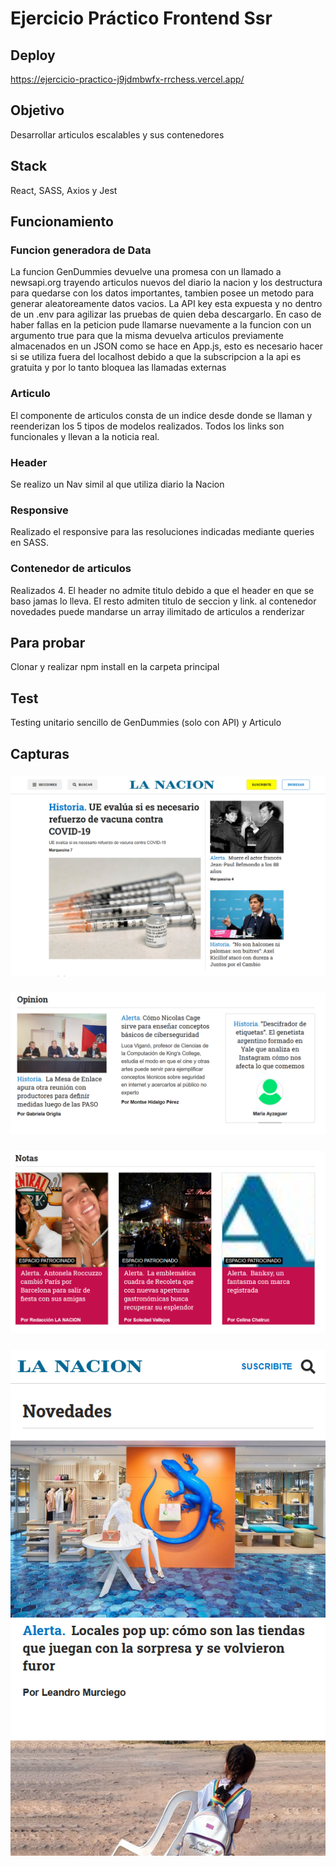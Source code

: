 # Ejercicio Práctico Frontend Ssr

## Deploy

https://ejercicio-practico-j9jdmbwfx-rrchess.vercel.app/

## Objetivo 

Desarrollar articulos escalables y sus contenedores

## Stack

React, SASS, Axios y Jest

## Funcionamiento

### Funcion generadora de Data

La funcion GenDummies devuelve una promesa con un llamado a newsapi.org trayendo articulos nuevos del diario la nacion y los destructura para quedarse con los datos importantes, tambien posee un metodo para generar aleatoreamente datos vacios. La API key esta expuesta y no dentro de un .env para agilizar las pruebas de quien deba descargarlo. En caso de haber fallas en la peticion pude llamarse nuevamente a la funcion con un argumento true para que la misma devuelva articulos previamente almacenados en un JSON como se hace en App.js, esto es necesario hacer si se utiliza fuera del localhost debido a que la subscripcion a la api es gratuita y por lo tanto bloquea las llamadas externas

### Articulo

El componente de articulos consta de un indice desde donde se llaman y reenderizan los 5 tipos de modelos realizados. Todos los links son funcionales y llevan a la noticia real.

### Header

Se realizo un Nav simil al que utiliza diario la Nacion

### Responsive

Realizado el responsive para las resoluciones indicadas mediante queries en SASS.

### Contenedor de articulos

Realizados 4. El header no admite titulo debido a que el header en que se baso jamas lo lleva. El resto admiten titulo de seccion y link. al contenedor novedades puede mandarse un array ilimitado de articulos a renderizar

## Para probar

Clonar y realizar npm install en la carpeta principal

## Test

Testing unitario sencillo de GenDummies (solo con API) y Articulo

## Capturas

###
![ejemplo](/src/assets/Readme/Capture1.PNG)
###
![ejemplo](/src/assets/Readme/Capture2.PNG)
###
![ejemplo](/src/assets/Readme/Capture3.PNG)
###
![ejemplo](/src/assets/Readme/Capture4.PNG)